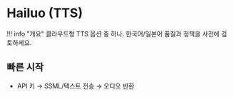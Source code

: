 # Hailuo (TTS)

!!! info "개요"
    클라우드형 TTS 옵션 중 하나. 한국어/일본어 품질과 정책을 사전에 검토하세요.

## 빠른 시작
- API 키 → SSML/텍스트 전송 → 오디오 반환

